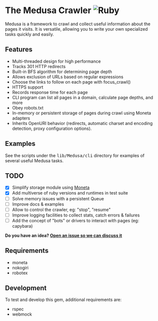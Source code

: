# The Medusa Crawler ![Ruby](https://github.com/brutuscat/medusa-crawler/workflows/Ruby/badge.svg?event=push)

Medusa is a framework to crawl and collect useful information about the pages it visits. It is versatile, allowing you to write your own specialized tasks quickly and easily.


## Features
 - Multi-threaded design for high performance
 - Tracks 301 HTTP redirects
 - Built-in BFS algorithm for determining page depth
 - Allows exclusion of URLs based on regular expressions
 - Choose the links to follow on each page with focus_crawl()
 - HTTPS support
 - Records response time for each page
 - CLI program can list all pages in a domain, calculate page depths, and more
 - Obey robots.txt
 - In-memory or persistent storage of pages during crawl using Moneta adapters
 - Inherits OpenURI behavior (redirects, automatic charset and encoding detection, proxy configuration options).

## Examples

See the scripts under the <tt>lib/Medusa/cli</tt> directory for examples of several useful Medusa tasks.

## TODO

- [x] Simplify storage module using [Moneta](https://github.com/minad/moneta)
- [x] Add multiverse of ruby versions and runtimes in test suite
- [ ] Solve memory issues with a persistent Queue
- [ ] Improve docs & examples
- [ ] Allow to control the crawler, eg: "stop", "resume"
- [ ] Improve logging facilities to collect stats, catch errors & failures
- [ ] Add the concept of "bots" or drivers to interact with pages (eg: capybara)

**Do you have an idea? [Open an issue so we can discuss it](https://github.com/brutuscat/medusa-crawler/issues/new)**

## Requirements

 - moneta
 - nokogiri
 - robotex

## Development

To test and develop this gem, additional requirements are:
 - rspec
 - webmock

